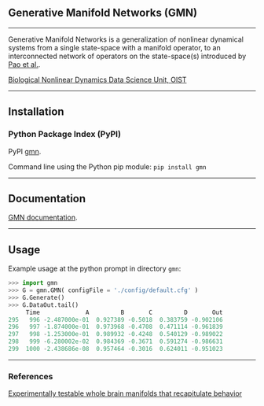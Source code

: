## Generative Manifold Networks (GMN)
---
Generative Manifold Networks is a generalization of nonlinear dynamical systems from a single state-space with a manifold operator, to an interconnected network of operators on the state-space(s) introduced by [Pao et al.](https://arxiv.org/abs/2106.10627).

[Biological Nonlinear Dynamics Data Science Unit, OIST](https://www.oist.jp/research/research-units/bndd)

---
## Installation

### Python Package Index (PyPI)
PyPI [gmn](https://pypi.org/project/gmn/). 

Command line using the Python pip module: `pip install gmn`

---
## Documentation
[GMN documentation](https://nonlineardynamicsdsu.github.io/gmn/).

---
## Usage
Example usage at the python prompt in directory `gmn`:
```python
>>> import gmn
>>> G = gmn.GMN( configFile = './config/default.cfg' )
>>> G.Generate()
>>> G.DataOut.tail()
     Time             A         B       C         D       Out
295   996 -2.487000e-01  0.927389 -0.5018  0.383759 -0.902106
296   997 -1.874000e-01  0.973968 -0.4708  0.471114 -0.961839
297   998 -1.253000e-01  0.989932 -0.4248  0.540129 -0.989022
298   999 -6.280002e-02  0.984369 -0.3671  0.591274 -0.986631
299  1000 -2.438686e-08  0.957464 -0.3016  0.624011 -0.951023
```

---
### References
[Experimentally testable whole brain manifolds that recapitulate behavior](https://arxiv.org/abs/2106.10627)
